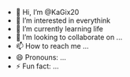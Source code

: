 - 👋 Hi, I’m @KaGix20
- 👀 I’m interested in everythink 
- 🌱 I’m currently learning life 
- 💞️ I’m looking to collaborate on ...
- 📫 How to reach me ...
- 😄 Pronouns: ...
- ⚡ Fun fact: ...

<!---
KaGix20/KaGix20 is a ✨ special ✨ repository because its `README.md` (this file) appears on your GitHub profile.
You can click the Preview link to take a look at your changes.
--->
